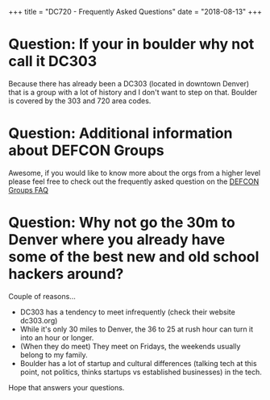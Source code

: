 +++
title = "DC720 - Frequently Asked Questions"
date = "2018-08-13"
+++

# Question: If your in boulder why not call it DC303

Because there has already been a DC303 (located in downtown Denver) that is a
group with a lot of history and I don't want to step on that. Boulder is covered
by the 303 and 720 area codes.

# Question: Additional information about DEFCON Groups

Awesome, if you would like to know more about the orgs from a higher level please feel free to check out the frequently asked question on the [DEFCON Groups FAQ](https://defcongroups.org/dcgfaq.html)

# Question: Why not go the 30m to Denver where you already have some of the best new and old school hackers around?

Couple of reasons...

* DC303 has a tendency to meet infrequently (check their website dc303.org)
* While it's only 30 miles to Denver, the 36 to 25 at rush hour can turn it into an hour or longer.
* (When they do meet) They meet on Fridays, the weekends usually belong to my family.
* Boulder has a lot of startup and cultural differences (talking tech at this point, not politics, thinks startups vs established businesses) in the tech.

Hope that answers your questions.